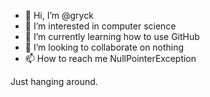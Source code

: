- 👋 Hi, I’m @gryck
- 👀 I’m interested in computer science
- 🌱 I’m currently learning how to use GitHub
- 💞️ I’m looking to collaborate on nothing
- 📫 How to reach me NullPointerException

Just hanging around.

<!---
gryck/gryck is a ✨ special ✨ repository because its `README.md` (this file) appears on your GitHub profile.
You can click the Preview link to take a look at your changes.
--->
